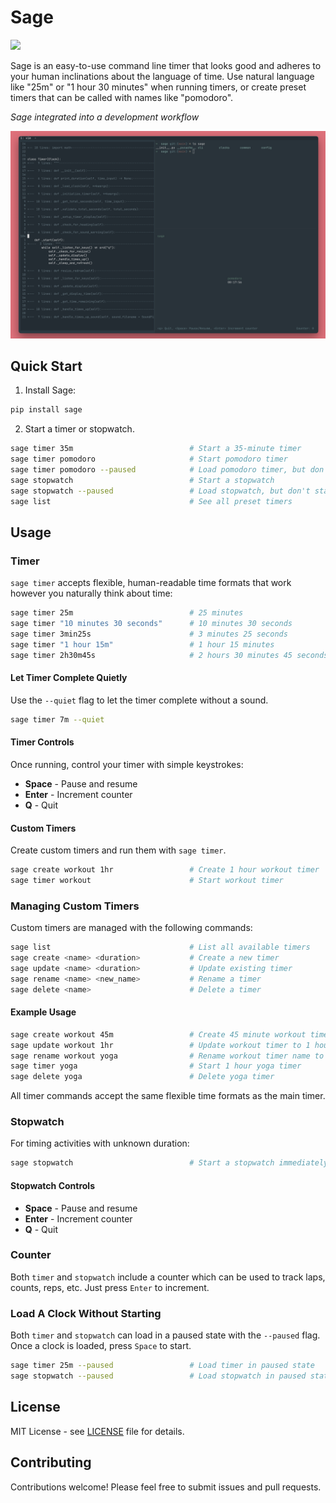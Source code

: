 # Sage

![](https://img.shields.io/badge/Python-3.10+-blue)

Sage is an easy-to-use command line timer that looks good and adheres
to your human inclinations about the language of time. Use natural
language like "25m" or "1 hour 30 minutes" when running timers, or
create preset timers that can be called with names like "pomodoro".

*Sage integrated into a development workflow*

![Sage pomodoro timer](docs/images/workflow.png)

## Quick Start

1. Install Sage:

```bash
pip install sage
```

2. Start a timer or stopwatch.

```bash
sage timer 35m                          # Start a 35-minute timer
sage timer pomodoro                     # Start pomodoro timer
sage timer pomodoro --paused            # Load pomodoro timer, but don't start
sage stopwatch                          # Start a stopwatch
sage stopwatch --paused                 # Load stopwatch, but don't start
sage list                               # See all preset timers
```

## Usage

### Timer

`sage timer` accepts flexible, human-readable time formats that work however you naturally think about time:

```bash
sage timer 25m                          # 25 minutes
sage timer "10 minutes 30 seconds"      # 10 minutes 30 seconds
sage timer 3min25s                      # 3 minutes 25 seconds
sage timer "1 hour 15m"                 # 1 hour 15 minutes
sage timer 2h30m45s                     # 2 hours 30 minutes 45 seconds
```

#### Let Timer Complete Quietly

Use the `--quiet` flag to let the timer complete without a sound.

```bash
sage timer 7m --quiet
```

#### Timer Controls

Once running, control your timer with simple keystrokes:

- **Space** - Pause and resume
- **Enter** - Increment counter
- **Q** - Quit

#### Custom Timers

Create custom timers and run them with `sage timer`.

```bash
sage create workout 1hr                 # Create 1 hour workout timer
sage timer workout                      # Start workout timer
```

### Managing Custom Timers

Custom timers are managed with the following commands:

```bash
sage list                               # List all available timers
sage create <name> <duration>           # Create a new timer
sage update <name> <duration>           # Update existing timer
sage rename <name> <new_name>           # Rename a timer
sage delete <name>                      # Delete a timer
```

#### Example Usage

```bash
sage create workout 45m                 # Create 45 minute workout timer
sage update workout 1hr                 # Update workout timer to 1 hour
sage rename workout yoga                # Rename workout timer name to yoga
sage timer yoga                         # Start 1 hour yoga timer
sage delete yoga                        # Delete yoga timer
```

All timer commands accept the same flexible time formats as the main timer.

### Stopwatch

For timing activities with unknown duration:

```bash
sage stopwatch                          # Start a stopwatch immediately
```

#### Stopwatch Controls

- **Space** - Pause and resume
- **Enter** - Increment counter
- **Q** - Quit

### Counter

Both `timer` and `stopwatch` include a counter which can be used to track
laps, counts, reps, etc. Just press `Enter` to increment.

### Load A Clock Without Starting

Both `timer` and `stopwatch` can load in a paused state with the
`--paused` flag. Once a clock is loaded, press `Space` to start.

```bash
sage timer 25m --paused                 # Load timer in paused state
sage stopwatch --paused                 # Load stopwatch in paused state
```

## License

MIT License - see [LICENSE](LICENSE) file for details.

## Contributing

Contributions welcome! Please feel free to submit issues and pull requests.
